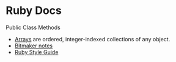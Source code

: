 # Ruby Docs
Public Class Methods
* [Arrays](http://ruby-doc.org/core-2.2.0/Array.html)
    are ordered, integer-indexed collections of any object.
* [Bitmaker notes](https://alexa.bitmakerlabs.com/cohorts/37/lessons/960#arrays)
* [Ruby Style Guide](https://github.com/bbatsov/ruby-style-guide)